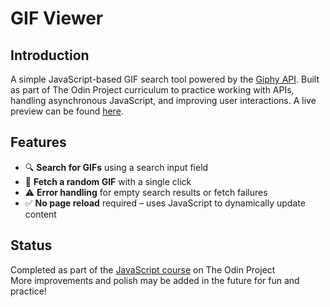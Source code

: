 # GIF Viewer

## Introduction
A simple JavaScript-based GIF search tool powered by the [Giphy API](https://developers.giphy.com/). Built as part of The Odin Project curriculum to practice working with APIs, handling asynchronous JavaScript, and improving user interactions. A live preview can be found [here](https://williamandrews2.github.io/GIFViewer/).

## Features
- 🔍 **Search for GIFs** using a search input field
- 🎲 **Fetch a random GIF** with a single click
- ⚠️ **Error handling** for empty search results or fetch failures
- ✅ **No page reload** required – uses JavaScript to dynamically update content

## Status
Completed as part of the [JavaScript course](https://www.theodinproject.com/lessons/node-path-javascript-working-with-apis) on The Odin Project  
More improvements and polish may be added in the future for fun and practice!
